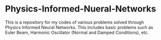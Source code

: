 # Physics-Informed-Nueral-Networks
This is a repository for my codes of various problems solved through Physics Informed Neural Networks. This includes basic problems such as Euler Beam, Harmonic Oscillator (Normal and Damped Conditions), etc.
